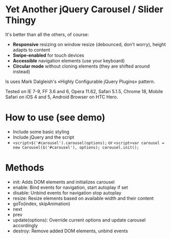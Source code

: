 Yet Another jQuery Carousel / Slider Thingy
===========================================

It's better than all the others, of course:

* **Responsive** resizing on window resize (debounced, don't worry), height adapts to content
* **Swipe-enabled** for touch devices
* **Accessible** navigation elements (use your keyboard)
* **Circular mode** without cloning elements (they are shifted around instead)

Is uses Mark Dalgleish's «Highly Configurable jQuery Plugins» pattern.

Tested on IE 7-9, FF 3.6 and 6, Opera 11.62, Safari 5.1.5, Chrome 18, Mobile Safari on iOS 4 and 5, Android Browser on HTC Hero.


# How to use (see demo)

* Include some basic styling
* Include jQuery and the script
* `<script>$('#carousel').carousel(options);` or `<script>var carousel = new Carousel($('#carousel'), options); carousel.init();`

# Methods

* init: Adds DOM elements and initializes carousel
* enable: Bind events for navigation, start autoplay if set
* disable: Unbind events for navigation stop autoplay
* resize: Resize elements based on available width and their content
* goTo(index, skipAnimation)
* next
* prev
* update(options): Override current options and update carousel accordingly
* destroy: Remove added DOM elements, unbind events